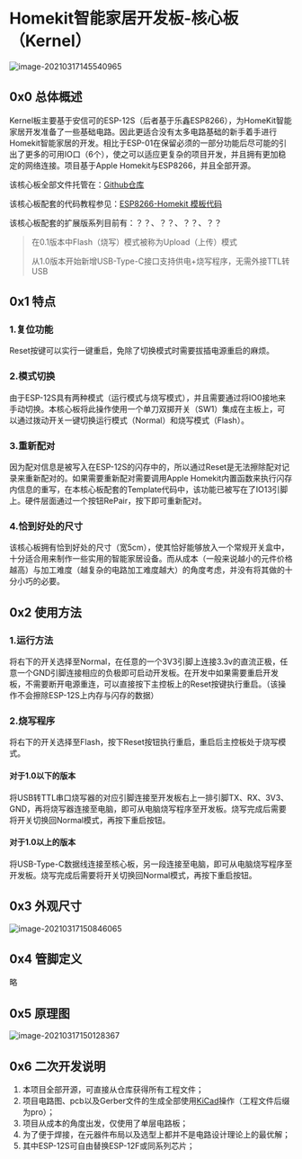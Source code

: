 # Homekit智能家居开发板-核心板（Kernel）

![image-20210317145540965](https://raw.githubusercontent.com/ColdeZhang/PicGo/master/image-20210317145540965.png)

## 0x0 总体概述

Kernel板主要基于安信可的ESP-12S（后者基于乐鑫ESP8266），为HomeKit智能家居开发准备了一些基础电路。因此更适合没有太多电路基础的新手着手进行Homekit智能家居的开发。相比于ESP-01在保留必须的一部分功能后尽可能的引出了更多的可用IO口（6个），使之可以适应更复杂的项目开发，并且拥有更加稳定的网络连接。项目基于Apple Homekit与ESP8266，并且全部开源。

该核心板全部文件托管在：[Github仓库](https://github.com/ColdeZhang/Kernel_Board)

该核心板配套的代码教程参见：[ESP8266-Homekit 模板代码](https://github.com/ColdeZhang/Esp8266_Homekit_Template)

该核心板配套的扩展版系列目前有：？？、？？、？？、？？

> 在0.1版本中Flash（烧写）模式被称为Upload（上传）模式
>
> 从1.0版本开始新增USB-Type-C接口支持供电+烧写程序，无需外接TTL转USB



## 0x1 特点

### 1.复位功能

Reset按键可以实行一键重启，免除了切换模式时需要拔插电源重启的麻烦。

### 2.模式切换

由于ESP-12S具有两种模式（运行模式与烧写模式），并且需要通过将IO0接地来手动切换。本核心板将此操作使用一个单刀双掷开关（SW1）集成在主板上，可以通过拨动开关一键切换运行模式（Normal）和烧写模式（Flash）。

### 3.重新配对

因为配对信息是被写入在ESP-12S的闪存中的，所以通过Reset是无法擦除配对记录来重新配对的。如果需要重新配对需要调用Apple Homekit内置函数来执行闪存内信息的重写，在本核心板配套的Template代码中，该功能已被写在了IO13引脚上。硬件层面通过一个按钮RePair，按下即可重新配对。

### 4.恰到好处的尺寸

该核心板拥有恰到好处的尺寸（宽5cm），使其恰好能够放入一个常规开关盒中，十分适合用来制作一些实用的智能家居设备。而从成本（一般来说越小的元件价格越高）与加工难度（越复杂的电路加工难度越大）的角度考虑，并没有将其做的十分小巧的必要。



## 0x2 使用方法

### 1.运行方法

将右下的开关选择至Normal，在任意的一个3V3引脚上连接3.3v的直流正极，任意一个GND引脚连接相应的负极即可启动开发板。在开发中如果需要重启开发板，不需要断开电源重连，可以直接按下主控板上的Reset按键执行重启。（该操作不会擦除ESP-12S上内存与闪存的数据）

### 2.烧写程序

将右下的开关选择至Flash，按下Reset按钮执行重启，重启后主控板处于烧写模式。

#### 对于1.0以下的版本

将USB转TTL串口烧写器的对应引脚连接至开发板右上一排引脚TX、RX、3V3、GND，再将烧写器连接至电脑，即可从电脑烧写程序至开发板。烧写完成后需要将开关切换回Normal模式，再按下重启按钮。

#### 对于1.0以上的版本

将USB-Type-C数据线连接至核心板，另一段连接至电脑，即可从电脑烧写程序至开发板。烧写完成后需要将开关切换回Normal模式，再按下重启按钮。



## 0x3 外观尺寸

![image-20210317150846065](https://raw.githubusercontent.com/ColdeZhang/PicGo/master/image-20210317150846065.png)

## 0x4 管脚定义

略



## 0x5 原理图

![image-20210317150128367](https://raw.githubusercontent.com/ColdeZhang/PicGo/master/image-20210317150128367.png)



## 0x6 二次开发说明

1. 本项目全部开源，可直接从仓库获得所有工程文件；
2. 项目电路图、pcb以及Gerber文件的生成全部使用[KiCad](https://www.kicad.org)操作（工程文件后缀为pro）；
3. 项目从成本的角度出发，仅使用了单层电路板；
4. 为了便于焊接，在元器件布局以及选型上都并不是电路设计理论上的最优解；
5. 其中ESP-12S可自由替换ESP-12F或同系列芯片；

